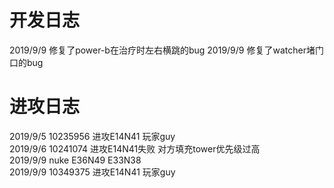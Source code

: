# 开发日志  
2019/9/9 修复了power-b在治疗时左右横跳的bug
2019/9/9 修复了watcher堵门口的bug  

# 进攻日志  
2019/9/5 10235956 进攻E14N41 玩家guy  
2019/9/6 10241074 进攻E14N41失败 对方填充tower优先级过高  
2019/9/9          nuke E36N49 E33N38  
2019/9/9 10349375 进攻E14N41 玩家guy  